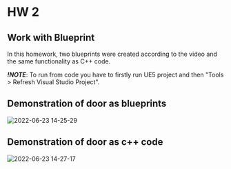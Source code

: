 # HW 2

## Work with Blueprint

In this homework, two blueprints were created according to the video and the same functionality as C++ code.

***!NOTE***: To run from code you have to firstly run UE5 project and then "Tools > Refresh Visual Studio Project".

## Demonstration of door as blueprints
![2022-06-23 14-25-29](https://user-images.githubusercontent.com/34779566/175288262-c8b08c45-1b50-4ffb-aeb5-38affe56a830.gif)

## Demonstration of door as c++ code
![2022-06-23 14-27-17](https://user-images.githubusercontent.com/34779566/175288699-de1d88e2-23eb-43a4-b5e8-11c5a094b458.gif)
